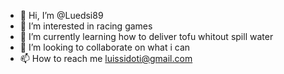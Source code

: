 - 👋 Hi, I’m @Luedsi89
- 👀 I’m interested in racing games
- 🌱 I’m currently learning how to deliver tofu whitout spill water
- 💞️ I’m looking to collaborate on what i can
- 📫 How to reach me luissidoti@gmail.com

<!---
Luedsi89/Luedsi89 is a ✨ special ✨ repository because its `README.md` (this file) appears on your GitHub profile.
You can click the Preview link to take a look at your changes.
--->
